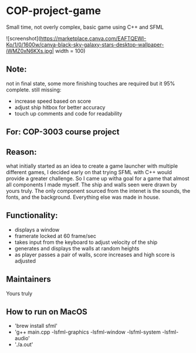 # COP-project-game
Small time, not overly complex, basic game using C++ and SFML

![screenshot](https://marketplace.canva.com/EAFTQEWI-Ko/1/0/1600w/canva-black-sky-galaxy-stars-desktop-wallpaper-iWMZ0xN6KXs.jpg| width = 100)

## Note: 
not in final state, some more finishing touches are required but it 95% complete.
still missing:
- increase speed based on score
- adjust ship hitbox for better accuracy
- touch up comments and code for readability

## For: COP-3003 course project

## Reason: 
what initially started as an idea to create a game launcher with multiple different games, I decided early on that trying SFML with C++ would provide a greater challenge. So I came up witha goal for a game that almost all components I made myself. The ship and walls seen were drawn by yours truly. The only component sourced from the intenet is the sounds, the fonts, and the background. Everything else was made in house. 

## Functionality: 
- displays a window
- framerate locked at 60 frame/sec
- takes input from the keyboard to adjust velocity of the ship
- generates and displays the walls at random heights
- as player passes a pair of walls, score increases and high score is adjusted

## Maintainers
Yours truly

## How to run on MacOS

- 'brew install sfml'
- 'g++ main.cpp -lsfml-graphics -lsfml-window -lsfml-system -lsfml-audio'
- './a.out'
